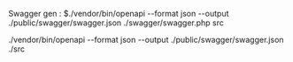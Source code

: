Swagger gen : $./vendor/bin/openapi --format json --output ./public/swagger/swagger.json ./swagger/swagger.php src

./vendor/bin/openapi --format json --output ./public/swagger/swagger.json ./src
